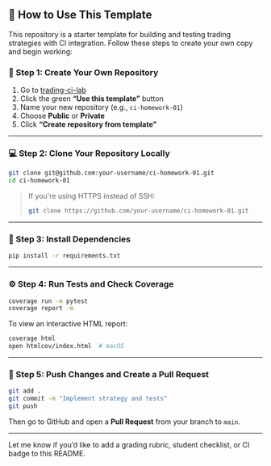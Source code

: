 ## 🚀 How to Use This Template

This repository is a starter template for building and testing trading strategies with CI integration. Follow these steps to create your own copy and begin working:

### 🧩 Step 1: Create Your Own Repository

1. Go to [trading-ci-lab](https://github.com/sdonadio/trading-ci-lab)
2. Click the green **“Use this template”** button  
3. Name your new repository (e.g., `ci-homework-01`)  
4. Choose **Public** or **Private**  
5. Click **“Create repository from template”**

---

### 💻 Step 2: Clone Your Repository Locally

```bash
git clone git@github.com:your-username/ci-homework-01.git
cd ci-homework-01
```

> If you're using HTTPS instead of SSH:
> ```bash
> git clone https://github.com/your-username/ci-homework-01.git
> ```

---

### 🧪 Step 3: Install Dependencies

```bash
pip install -r requirements.txt
```

---

### ⚙️ Step 4: Run Tests and Check Coverage

```bash
coverage run -m pytest
coverage report -m
```

To view an interactive HTML report:

```bash
coverage html
open htmlcov/index.html  # macOS
```

---

### 🔁 Step 5: Push Changes and Create a Pull Request

```bash
git add .
git commit -m "Implement strategy and tests"
git push
```

Then go to GitHub and open a **Pull Request** from your branch to `main`.

---

Let me know if you’d like to add a grading rubric, student checklist, or CI badge to this README.
